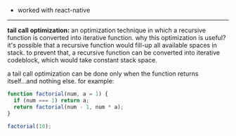 - worked with react-native

----

**tail call optimization:** an optimization technique in which a recursive
function is converted into iterative function.
why this optimization is useful? it's possible that a recursive function would
fill-up all available spaces in stack. to prevent that, a recursive function can
be converted into iterative codeblock, which would take constant stack space.

a tail call optimization can be done only when the function returns itself...and
nothing else. for example:

```js
function factorial(num, a = 1) {
  if (num === 1) return a;
  return factorial(num - 1, num * a);
}

factorial(10);
```
